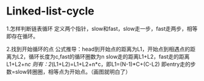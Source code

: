 # Linked-list-cycle
1.怎样判断链表循环
定义两个指针，slow和fast，slow走一步，fast走两步，相等即存在循环。

2.找到开始循环的点
公式推导：head到开始点的距离为L1，开始点到相遇点的距离为L2，循环长度为c,fast的循环圈数为n
         slow走的距离L1+L2，fast走的距离L1+L2+n*c
         则有：2*(L1+L2)=L1+L2+n*c，即L1=(N-1)*C+(C-L2)
         即entry走的步数=slow转圈圈，相等点为开始点。（画图就明白了）
